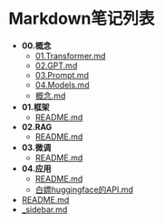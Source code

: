 # Markdown笔记列表

- **00.概念**
  - [01.Transformer.md](docs/AI/LLM/00.概念/01.Transformer.md)
  - [02.GPT.md](docs/AI/LLM/00.概念/02.GPT.md)
  - [03.Prompt.md](docs/AI/LLM/00.概念/03.Prompt.md)
  - [04.Models.md](docs/AI/LLM/00.概念/04.Models.md)
  - [概念.md](docs/AI/LLM/00.概念/概念.md)
- **01.框架**
  - [README.md](docs/AI/LLM/01.框架/README.md)
- **02.RAG**
  - [README.md](docs/AI/LLM/02.RAG/README.md)
- **03.微调**
  - [README.md](docs/AI/LLM/03.微调/README.md)
- **04.应用**
  - [README.md](docs/AI/LLM/04.应用/README.md)
  - [白嫖huggingface的API.md](docs/AI/LLM/04.应用/白嫖huggingface的API.md)
- [README.md](docs/AI/LLM/README.md)
- [_sidebar.md](docs/AI/LLM/_sidebar.md)
